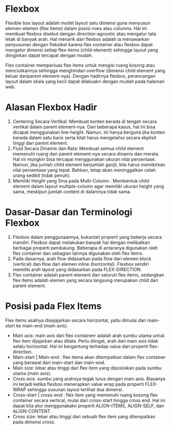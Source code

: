 # Flexbox

Flexible box layout adalah model layout satu dimensi guna menyusun elemen-elemen (flex items) dalam posisi rows atau columns. Hal ini membuat flexbox disebut dengan direction-agnostic atau mengatur tata letak di banyak arah. Hal menarik dari flexbox adalah ia menawarkan penyusunan dengan fleksibel karena flex container atau flexbox dapat mengatur dimensi setiap flex-items (child element) sehingga layout yang diinginkan dapat tercapat dengan mudah.

Flex container memperluas flex items untuk mengisi ruang kosong atau menciutkannya sehingga menghindari overflow (dimensi child element yang keluar dariparent element-nya). Dengan hadirnya flexbox, perancangan layout dalam skala yang kecil dapat dilakuakn dengan mudah pada halaman web.

# Alasan Flexbox Hadir

1. Centering Secara Vertikal: Membuat konten berada di tengah secara vertikal dalam parent element-nya. Dari beberapa kasus, hal ini bisa dicapat menggunakan line-height. Namun, ini hanya berguna jika konten berada dalam satu baris serta kitat harus mengetahui secara ekplisit tinggi dari parent element.
2. Fluid Secara Dinamis dan Rata: Membuat semua child element memenuhi ruang dari parent element-nya secara dinamis dan merata. Hal ini mungkin bisa tercapai menggunakan ukuran nilai persentase. Namun, jika jumlah child element berjumlah ganjil, kita harus memikirkan nilai persentase yang tepat. Bahkan, tetap akan meninggalkan celah urang sedikit (tidak penuh).
3. Memiliki Height yang Sma pada Multi-Column : Membentuk child element dalam layout multiple-column agar memiliki ukuran height yang sama, meskipun jumlah content di dalamnya tidak sama.

# Dasar-Dasar dan Terminologi Flexbox

1. Flexbox dalam penggunaannya, bukanlah properti yang bekerja secara mandiri. Flexbox dapat melakukan banyak hal dengan melibatkan berbagai properti pendukung. Beberapa di antaranya digunakan oleh flex container dan sebagian lainnya digunakan oleh flex items.
2. Pada dasarnya, arah flow didasarkan pada flow dari elemen block (vertical) dan flow dari elemen inline (horizontal). Flexbox sendiri memiliki arah layout yang didasarkan pada FLEX-DIRECTION.
3. Flex container adalah parent element dari seluruh flex items, sedangkan flex items adalah elemen yang secara langsung merupakan child dari parent element.

# Posisi pada Flex Items

Flex items asalnya disejajarkan secara horizontal, yaitu dimulai dari main-start ke main-end (main axis).

- Main axis: main axis dari flex containerr adalah arah sumbu utama untuk flex item dijajarkan atau ditata. Perlu diingat, arah dari main axis tidak selalu horizontal. Hal ini bergantung terhadap value dari properti flex-direction.
- Main-start | Main-end : flex itema akan ditempatkan dalam flex container yang berawal dari main-start dan main-end.
- Main size: lebar atau tinggi dari flex item yang diposisikan pada sumbu utama (main axis).
- Cross axis: sumbu yang arahnya tegak lurus dengan main axis. Biasanya ini terjadi ketika flexbox menerapkan value wrap pada properti FLEX-WRAP sehingga susunan layout terlihat dua dimensi.
- Cross-start | cross-end : flex item yang memenuhi ruang kosong flex container secara vertical, mulai dari cross-start hingga cross end. Hal ini dapat kita atur menggunakakn properti ALIGN-ITEMS, ALIGN-SELF, dan ALIGN-CONTENT.
- Cross size: lebar atau tinggi dari sebuah flex item yang ditempatkan pada dimensi cross.